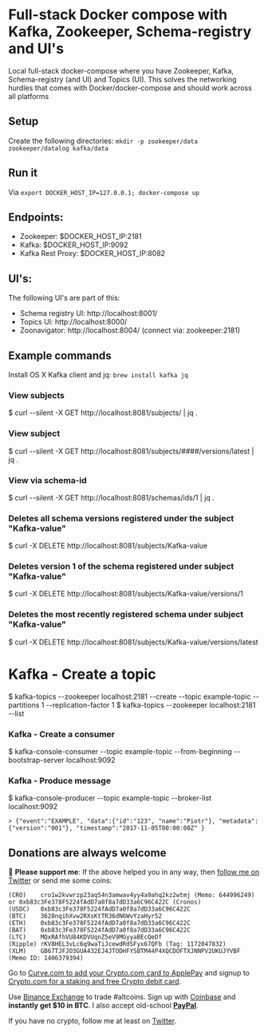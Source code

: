 # Full-stack Docker compose with Kafka, Zookeeper, Schema-registry and UI's
Local full-stack docker-compose where you have Zookeeper, Kafka, Schema-registry (and UI) and Topics (UI). This solves the networking hurdles that comes with Docker/docker-compose and should work across all platforms

## Setup
Create the following directories:
```mkdir -p zookeeper/data zookeeper/datalog kafka/data```

## Run it
Via ```export DOCKER_HOST_IP=127.0.0.1; docker-compose up```

## Endpoints:
* Zookeeper: $DOCKER_HOST_IP:2181
* Kafka: $DOCKER_HOST_IP:9092
* Kafka Rest Proxy: $DOCKER_HOST_IP:8082

## UI's:
The following UI's are part of this:
* Schema registry UI: http://localhost:8001/
* Topics UI: http://localhost:8000/
* Zoonavigator: http://localhost:8004/ (connect via: zookeeper:2181)

## Example commands
Install OS X Kafka client and jq:
```brew install kafka jq```

### View subjects
$ curl --silent -X GET http://localhost:8081/subjects/ | jq .

### View subject
$ curl --silent -X GET http://localhost:8081/subjects/####/versions/latest | jq .

### View via schema-id
$ curl --silent -X GET http://localhost:8081/schemas/ids/1 | jq .

### Deletes all schema versions registered under the subject "Kafka-value"
$ curl -X DELETE http://localhost:8081/subjects/Kafka-value

### Deletes version 1 of the schema registered under subject "Kafka-value"
$ curl -X DELETE http://localhost:8081/subjects/Kafka-value/versions/1

### Deletes the most recently registered schema under subject "Kafka-value"
$ curl -X DELETE http://localhost:8081/subjects/Kafka-value/versions/latest

# Kafka - Create a topic
$ kafka-topics --zookeeper localhost:2181 --create --topic example-topic --partitions 1 --replication-factor 1
$ kafka-topics --zookeeper localhost:2181 --list

### Kafka - Create a consumer
$ kafka-console-consumer --topic example-topic --from-beginning --bootstrap-server localhost:9092

### Kafka - Produce message
$ kafka-console-producer --topic example-topic --broker-list localhost:9092
```
> {"event":"EXAMPLE", "data":{"id":"123", "name":"Piotr"}, "metadata":{"version":"001"}, "timestamp":"2017-11-05T00:00:00Z" }
```


## Donations are always welcome
:beer: **Please support me**: If the above helped you in any way, then [follow me on Twitter](https://twitter.com/gerdnaschenweng) or send me some coins: 
```
(CRO)    cro1w2kvwrzp23aq54n3amwav4yy4a9ahq2kz2wtmj (Memo: 644996249) or 0xb83c3Fe378F5224fAdD7a0f8a7dD33a6C96C422C (Cronos)
(USDC)   0xb83c3Fe378F5224fAdD7a0f8a7dD33a6C96C422C
(BTC)    3628nqihXvw2RXsKtTR36dN6WvYzaHyr52
(ETH)    0xb83c3Fe378F5224fAdD7a0f8a7dD33a6C96C422C
(BAT)    0xb83c3Fe378F5224fAdD7a0f8a7dD33a6C96C422C
(LTC)    MQxRAfhVU84KDVUqnZ5eV9MGyyaBEcQeDf
(Ripple) rKV8HEL3vLc6q9waTiJcewdRdSFyx67QFb (Tag: 1172047832)
(XLM)    GB67TJFJO3GUA432EJ4JTODHFYSBTM44P4XQCDOFTXJNNPV2UKUJYVBF (Memo ID: 1406379394)
```

Go to [Curve.com to add your Crypto.com card to ApplePay](https://www.curve.com/join#DWPXKG6E) and signup to [Crypto.com for a staking and free Crypto debit card](https://crypto.com/exch/ref6ayzqvp).

Use [Binance Exchange](https://www.binance.com/?ref=13896895) to trade #altcoins. Sign up with [Coinbase](https://www.coinbase.com/join/nasche_x) and **instantly get $10 in BTC**. I also accept old-school **[PayPal](https://paypal.me/GerdNaschenweng)**.

If you have no crypto, follow me at least on [Twitter](https://twitter.com/gerdnaschenweng).
